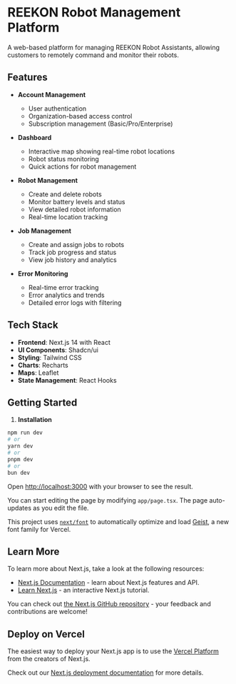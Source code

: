 # REEKON Robot Management Platform

A web-based platform for managing REEKON Robot Assistants, allowing customers to remotely command and monitor their robots.

## Features

- **Account Management**
  - User authentication
  - Organization-based access control
  - Subscription management (Basic/Pro/Enterprise)

- **Dashboard**
  - Interactive map showing real-time robot locations
  - Robot status monitoring
  - Quick actions for robot management

- **Robot Management**
  - Create and delete robots
  - Monitor battery levels and status
  - View detailed robot information
  - Real-time location tracking

- **Job Management**
  - Create and assign jobs to robots
  - Track job progress and status
  - View job history and analytics

- **Error Monitoring**
  - Real-time error tracking
  - Error analytics and trends
  - Detailed error logs with filtering

## Tech Stack

- **Frontend**: Next.js 14 with React
- **UI Components**: Shadcn/ui
- **Styling**: Tailwind CSS
- **Charts**: Recharts
- **Maps**: Leaflet
- **State Management**: React Hooks

## Getting Started

1. **Installation**

```bash
npm run dev
# or
yarn dev
# or
pnpm dev
# or
bun dev
```

Open [http://localhost:3000](http://localhost:3000) with your browser to see the result.

You can start editing the page by modifying `app/page.tsx`. The page auto-updates as you edit the file.

This project uses [`next/font`](https://nextjs.org/docs/app/building-your-application/optimizing/fonts) to automatically optimize and load [Geist](https://vercel.com/font), a new font family for Vercel.

## Learn More

To learn more about Next.js, take a look at the following resources:

- [Next.js Documentation](https://nextjs.org/docs) - learn about Next.js features and API.
- [Learn Next.js](https://nextjs.org/learn) - an interactive Next.js tutorial.

You can check out [the Next.js GitHub repository](https://github.com/vercel/next.js) - your feedback and contributions are welcome!

## Deploy on Vercel

The easiest way to deploy your Next.js app is to use the [Vercel Platform](https://vercel.com/new?utm_medium=default-template&filter=next.js&utm_source=create-next-app&utm_campaign=create-next-app-readme) from the creators of Next.js.

Check out our [Next.js deployment documentation](https://nextjs.org/docs/app/building-your-application/deploying) for more details.
